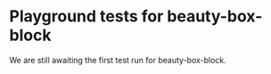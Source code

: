 # Playground tests for beauty-box-block
We are still awaiting the first test run for beauty-box-block.

